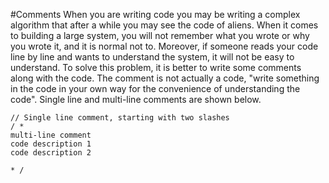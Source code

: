 #Comments 
When you are writing code you may be writing a complex algorithm that after a while you may see the code of aliens. When it comes to building a large system, you will not remember what you wrote or why you wrote it, and it is normal not to. Moreover, if someone reads your code line by line and wants to understand the system, it will not be easy to understand. To solve this problem, it is better to write some comments along with the code. The comment is not actually a code, "write something in the code in your own way for the convenience of understanding the code". Single line and multi-line comments are shown below.
```
// Single line comment, starting with two slashes
/ * 
multi-line comment
code description 1
code description 2

* /
```
